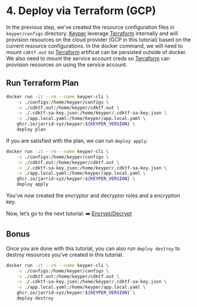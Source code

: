 # 4. Deploy via Terraform (GCP)

In the previous step, we've created the resource configuration files in `keyper/configs` directory. [Keyper](https://jarrid.xyz/keyper) leverage [Terraform](https://www.terraform.io/) internally and will provision resources on the cloud provider (GCP in this tutorial) based on the current resource configurations. In the docker command, we will need to mount `cdktf.out` so [Terraform](https://www.terraform.io/) artificat can be persisted outside of docker. We also need to mount the service account creds so [Terraform](https://www.terraform.io/) can provision resources on using the service account.

## Run Terraform Plan

```sh {"cwd":"../keyper","id":"01J4K6NG0D4W7CXQNGW74HZSWR"}
docker run -it --rm --name keyper-cli \
    -v ./configs:/home/keyper/configs \
    -v ./cdktf.out:/home/keyper/cdktf.out \
    -v ./.cdktf-sa-key.json:/home/keyper/.cdktf-sa-key.json \
    -v ./app.local.yaml:/home/keyper/app.local.yaml \
    ghcr.io/jarrid-xyz/keyper:${KEYPER_VERSION} \
    deploy plan
```

If you are satisfied with the plan, we can run `deploy apply`.

```sh {"cwd":"../keyper","id":"01J4MWNJXYVV78EGE4BG9PG2QH"}
docker run -it --rm --name keyper-cli \
    -v ./configs:/home/keyper/configs \
    -v ./cdktf.out:/home/keyper/cdktf.out \
    -v ./.cdktf-sa-key.json:/home/keyper/.cdktf-sa-key.json \
    -v ./app.local.yaml:/home/keyper/app.local.yaml \
    ghcr.io/jarrid-xyz/keyper:${KEYPER_VERSION} \
    deploy apply
```

You've now created the encryptor and decryptor roles and a encryption key.

Now, let’s go to the next tutorial: ➡️ [Encrypt/Decrypt](../5-encrypt-decrypt-gcp/README.md)

## Bonus

Once you are done with this tutorial, you can also run `deploy destroy` to destroy resources you've created in this tutorial.

```sh {"cwd":"../keyper","id":"01J4MXT2ZXWC8VEJV99DEAV1CX"}
docker run -it --rm --name keyper-cli \
    -v ./configs:/home/keyper/configs \
    -v ./cdktf.out:/home/keyper/cdktf.out \
    -v ./.cdktf-sa-key.json:/home/keyper/.cdktf-sa-key.json \
    -v ./app.local.yaml:/home/keyper/app.local.yaml \
    ghcr.io/jarrid-xyz/keyper:${KEYPER_VERSION} \
    deploy destroy
```

